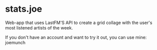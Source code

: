 # stats.joe
Web-app that uses LastFM'S API to create a grid collage with the user's most listened artists of the week.

If you don't have an account and want to try it out, you can use mine: joemunch
